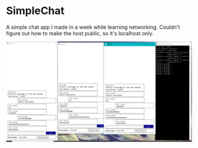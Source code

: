 # SimpleChat
A simple chat app I made in a week while learning networking. Couldn't figure out how to make the host public, so it's localhost only.

![](/pics/pic1.png)
